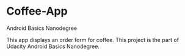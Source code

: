 # Coffee-App
Android Basics Nanodegree

This app displays an order form for coffee. This project is the part of Udacity Android Basics Nanodegree.
